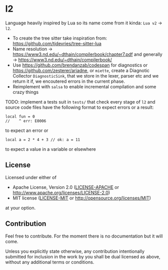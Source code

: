 # l2

Language heavily inspired by Lua so its name come from it kinda:
`Lua v2` -> `l2`.

- To create the tree sitter take inspiration from:
  https://github.com/tjdevries/tree-sitter-lua
- Name resolution -> https://www3.nd.edu/~dthain/compilerbook/chapter7.pdf
  and generally -> https://www3.nd.edu/~dthain/compilerbook/
- Use https://github.com/brendanzab/codespan for diagnostics or
  https://github.com/zesterer/ariadne, or `miette`, create a Diagnotic Collector
  `DiagnosticSink`, that we store in the lexer, parser etc and we return it if,
  we encoutered errors in the current phase.
- Reimplement with `salsa` to enable incremental compilation and some crazy
  things

TODO: implement a tests suit in `tests/` that check every stage of `l2` and
source code files have the following format to expect errors or a result:
```l2
local fun = 0
//    ^ err: E0006
```
to expect an error or
```l2
local a = 2 * 4 + 3 // ok: a = 11
```
to expect a value in a variable or elsewhere

## License

Licensed under either of
 * Apache License, Version 2.0 ([LICENSE-APACHE](LICENSE-APACHE) or http://www.apache.org/licenses/LICENSE-2.0)
 * MIT license ([LICENSE-MIT](LICENSE-MIT) or http://opensource.org/licenses/MIT)

at your option.

## Contribution

Feel free to contribute. For the moment there is no documentation but it will come.

Unless you explicitly state otherwise, any contribution intentionally submitted
for inclusion in the work by you shall be dual licensed as above, without any
additional terms or conditions.
